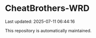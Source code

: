 # CheatBrothers-WRD

Last updated: 2025-07-11 06:44:16

This repository is automatically maintained.
